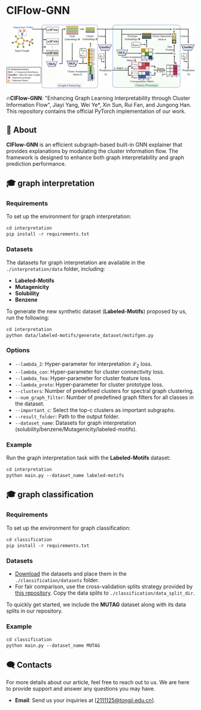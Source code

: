 # CIFlow-GNN
![image text](https://github.com/YJYTJ/CIFlow-GNN/blob/main/flowchart.png "The pipeline of CIFlow-GNN")

🔥**CIFlow-GNN**: "Enhancing Graph Learning Interpretability through Cluster Information Flow", Jiayi Yang, Wei Ye*, Xin Sun, Rui Fan, and Jungong Han. This repository contains the official PyTorch implementation of our work.

## 🚀 About

**CIFlow-GNN** is an efficient subgraph-based built-in GNN explainer that provides explanations by modulating the cluster information flow. The framework is designed to enhance both graph interpretability and graph prediction performance.

## 🎓 graph interpretation
### Requirements
To set up the environment for graph interpretation:
```shell
cd interpretation
pip install -r requirements.txt
```

### Datasets
The datasets for graph interpretation are available in the ```./interpretation/data``` folder, including:
- **Labeled-Motifs**
- **Mutagenicity**
- **Solubility**
- **Benzene**

To generate the new synthetic dataset (**Labeled-Motifs**) proposed by us, run the following:
```shell
cd interpretation
python data/labeled-motifs/generate_dataset/motifgen.py
```

### Options
- `--lambda_2`: Hyper-parameter for interpretation $\mathcal{L}_{\text{2}}$ loss.
- `--lambda_con`: Hyper-parameter for cluster connectivity loss.
- `--lambda_fea`: Hyper-parameter for cluster feature loss.
- `--lambda_proto`: Hyper-parameter for cluster prototype loss.
- `--clusters`: Number of predefined clusters for spectral graph clustering.
- `--num_graph_filter`: Number of predefined graph filters for all classes in the dataset.
- `--important_c`: Select the top-c clusters as important subgraphs.
- `--result_folder`: Path to the output folder.
- `--dataset_name`: Datasets for graph interpretation (solubility/benzene/Mutagenicity/labeled-motifs).

### Example
Run the graph interpretation task with the **Labeled-Motifs** dataset:
```shell
cd interpretation
python main.py --dataset_name labeled-motifs
```

## 🎓 graph classification
### Requirements
To set up the environment for graph classification:
```shell
cd classification
pip install -r requirements.txt
```

### Datasets
-  [Download](https://chrsmrrs.github.io/datasets/docs/datasets/) the datasets and place them in the ```./classification/datasets``` folder.
-  For fair comparison, use the cross-validation splits strategy provided by [this repository](https://github.com/diningphil/gnn-comparison). Copy the data splits to ```./classification/data_split_dir```.

To quickly get started, we include the **MUTAG** dataset along with its data splits in our repository.

### Example
```shell
cd classification
python main.py --dataset_name MUTAG
```

## 🗨️ Contacts

For more details about our article, feel free to reach out to us. We are here to provide support and answer any questions you may have. 

- **Email**: Send us your inquiries at [2111125@tongji.edu.cn].



